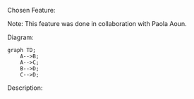 Chosen Feature:

Note: This feature was done in collaboration with Paola Aoun.

Diagram:
```mermaid
graph TD;
    A-->B;
    A-->C;
    B-->D;
    C-->D;
```

Description:
